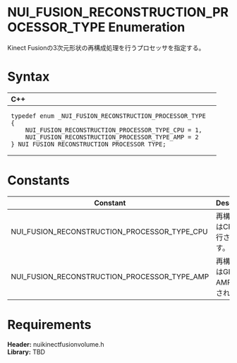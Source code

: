 NUI\_FUSION\_RECONSTRUCTION\_PROCESSOR\_TYPE Enumeration  
========================================================  

Kinect Fusionの3次元形状の再構成処理を行うプロセッサを指定する。 <span id="syntaxSection"></span>

Syntax  
======  

<table>
<colgroup>
<col width="100%" />
</colgroup>
<thead>
<tr class="header">
<th align="left">C++</th>
</tr>
</thead>
<tbody>
<tr class="odd">
<td align="left"><pre><code>typedef enum _NUI_FUSION_RECONSTRUCTION_PROCESSOR_TYPE  
{  
    NUI_FUSION_RECONSTRUCTION_PROCESSOR_TYPE_CPU = 1,  
    NUI_FUSION_RECONSTRUCTION_PROCESSOR_TYPE_AMP = 2  
} NUI_FUSION_RECONSTRUCTION_PROCESSOR_TYPE;</code></pre></td>
</tr>
</tbody>
</table>

<span id="ID4EZ"></span>

Constants  
=========  

| Constant                                          | Description                             |
|---------------------------------------------------|-----------------------------------------|
| NUI\_FUSION\_RECONSTRUCTION\_PROCESSOR\_TYPE\_CPU | 再構成処理はCPUで実行されます。               |
| NUI\_FUSION\_RECONSTRUCTION\_PROCESSOR\_TYPE\_AMP | 再構成処理はGPU(C++ AMP)で実行されます。      |

<span id="requirements"></span>

Requirements  
============  

**Header:** nuikinectfusionvolume.h  
**Library:** TBD  



<!--Please do not edit the data in the comment block below.-->
<!--
TOCTitle : NUI_FUSION_RECONSTRUCTION_PROCESSOR_TYPE Enumeration
RLTitle : NUI_FUSION_RECONSTRUCTION_PROCESSOR_TYPE Enumeration
KeywordK : NUI_FUSION_RECONSTRUCTION_PROCESSOR_TYPE enumeration
HelpPriority : 2
KeywordF : NUI_FUSION_RECONSTRUCTION_PROCESSOR_TYPE
KeywordF : Microsoft.Kinect.nuikinectfusionvolume.NUI_FUSION_RECONSTRUCTION_PROCESSOR_TYPE
KeywordA : T:Microsoft.Kinect.nuikinectfusionvolume.NUI_FUSION_RECONSTRUCTION_PROCESSOR_TYPE
AssetID : T:Microsoft.Kinect.nuikinectfusionvolume.NUI_FUSION_RECONSTRUCTION_PROCESSOR_TYPE
Locale : en-us
CommunityContent : 1
APIType : Managed
APILocation : 
APIName : Microsoft.Kinect.nuikinectfusionvolume.NUI_FUSION_RECONSTRUCTION_PROCESSOR_TYPE
TargetOS : Windows
TopicType : kbSyntax
DevLang : C++
DocSet : K4Wv2
ProjType : K4Wv2Proj
Technology : Kinect for Windows
Product : Kinect for Windows SDK v2
productversion : 20
-->
